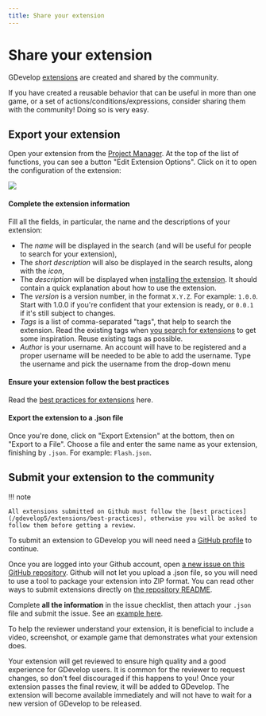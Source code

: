 ```yaml
---
title: Share your extension
---
```

# Share your extension

GDevelop [extensions](/gdevelop5/extensions/search) are created and shared by the community.

If you have created a reusable behavior that can be useful in more than one game, or a set of actions/conditions/expressions, consider sharing them with the community! Doing so is very easy.

## Export your extension

Open your extension from the [Project Manager](/gdevelop5/interface/project-manager). At the top of the list of functions, you can see a button "Edit Extension Options". Click on it to open the configuration of the extension:

![](/gdevelop5/extensions/share/pasted/20201220-192612.png)

#### Complete the extension information

Fill all the fields, in particular, the name and the descriptions of your extension:

  * The *name* will be displayed in the search (and will be useful for people to search for your extension),
  * The *short description* will also be displayed in the search results, along with the *icon*,
  * The *description* will be displayed when [installing the extension](/gdevelop5/extensions/search). It should contain a quick explanation about how to use the extension.
  * The *version* is a version number, in the format `X.Y.Z`. For example: `1.0.0`. Start with 1.0.0 if you're confident that your extension is ready, or `0.0.1` if it's still subject to changes.
  * *Tags* is a list of comma-separated "tags", that help to search the extension. Read the existing tags when [you search for extensions](/gdevelop5/extensions/search) to get some inspiration. Reuse existing tags as possible.
  * *Author* is your username. An account will have to be registered and a proper username will be needed to be able to add the username. Type the username and pick the username from the drop-down menu

#### Ensure your extension follow the best practices

Read the [best practices for extensions](/gdevelop5/extensions/best-practices) here.

#### Export the extension to a .json file

Once you're done, click on "Export Extension" at the bottom, then on "Export to a File".
Choose a file and enter the same name as your extension, finishing by `.json`. For example: `Flash.json`.

## Submit your extension to the community

!!! note

    All extensions submitted on Github must follow the [best practices](/gdevelop5/extensions/best-practices), otherwise you will be asked to follow them before getting a review.

To submit an extension to GDevelop you will need need a [GitHub profile](https://github.com/join) to continue.

Once you are logged into your Github account, open [a new issue on this GitHub repository](https://github.com/4ian/GDevelop-extensions/issues/new/choose).  Github will not let you upload a .json file, so you will need to use a tool to package your extension into ZIP format.   You can read other ways to submit extensions directly on [the repository README](https://github.com/4ian/GDevelop-extensions).

Complete **all the information** in the issue checklist, then attach your `.json` file and submit the issue. See an [example here](https://github.com/4ian/GDevelop-extensions/issues/1).

To help the reviewer understand your extension, it is beneficial to include a video, screenshot, or example game that demonstrates what your extension does.

Your extension will get reviewed to ensure high quality and a good experience for GDevelop users.  It is common for the reviewer to request changes, so don't feel discouraged if this happens to you!  Once your extension passes the final review, it will be added to GDevelop.  The extension will become available immediately and will not have to wait for a new version of GDevelop to be released.